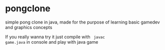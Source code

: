 pongclone
=========

simple pong clone in java, made for the purpose of learning basic gamedev and graphics concepts   
   
If you really wanna try it just compile with <code> javac game.java</code> in console and play with java game   
   
